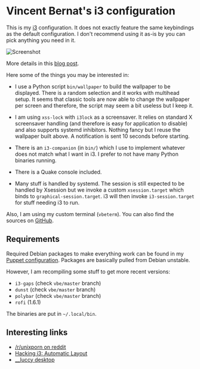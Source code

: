 # Vincent Bernat's i3 configuration

This is my [i3](https://i3wm) configuration. It does not exactly
feature the same keybindings as the default configuration. I don't
recommend using it as-is by you can pick anything you need in it.

![Screenshot](https://d1g3mdmxf8zbo9.cloudfront.net/images/i3/desktop@1x.jpg)

More details in this [blog post](https://vincent.bernat.ch/en/blog/2021-i3-window-manager).

Here some of the things you may be interested in:

 - I use a Python script `bin/wallpaper` to build the wallpaper
   to be displayed. There is a random selection and it works with
   multihead setup. It seems that classic tools are now able to change
   the wallpaper per screen and therefore, the script may seem a bit
   useless but I keep it.

 - I am using `xss-lock` with `i3lock` as a screensaver. It relies on
   standard X screensaver handling (and therefore is easy for
   application to disable) and also supports systemd
   inhibitors. Nothing fancy but I reuse the wallpaper built above. A
   notification is sent 10 seconds before starting.

 - There is an `i3-companion` (in `bin/`) which I use to implement
   whatever does not match what I want in i3. I prefer to not have
   many Python binaries running.

 - There is a Quake console included.

 - Many stuff is handled by systemd. The session is still expected to
   be handled by Xsession but we invoke a custom `xsession.target`
   which binds to `graphical-session.target`. i3 will then invoke
   `i3-session.target` for stuff needing i3 to run.

Also, I am using my custom terminal (`vbeterm`). You can also find the
sources on [GitHub](https://github.com/vincentbernat/vbeterm).

## Requirements

Required Debian packages to make everything work can be found in my
[Puppet configuration][]. Packages are basically pulled from Debian
unstable.

[Puppet configuration]: https://github.com/vincentbernat/puppet-workstation/blob/master/local-modules/desktop/manifests/i3.pp

However, I am recompiling some stuff to get more recent versions:

 - `i3-gaps` (check `vbe/master` branch)
 - `dunst` (check `vbe/master` branch)
 - `polybar` (check `vbe/master` branch)
 - `rofi` (1.6.1)

The binaries are put in `~/.local/bin`.

## Interesting links

 - [/r/unixporn on reddit](https://www.reddit.com/r/unixporn/search?q=i3&restrict_sr=1)
 - [Hacking i3: Automatic Layout](https://aduros.com/blog/hacking-i3-automatic-layout/)
 - [__luccy desktop](https://www.reddit.com/r/unixporn/comments/odlf79/i3gaps_simple_minimal_round/)
